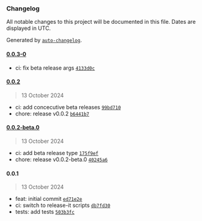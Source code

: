 ### Changelog

All notable changes to this project will be documented in this file. Dates are displayed in UTC.

Generated by [`auto-changelog`](https://github.com/CookPete/auto-changelog).

#### [0.0.3-0](https://github.com/rive-app/rive-code-generator-wip/compare/0.0.2...0.0.3-0)

- ci: fix beta release args [`4133d0c`](https://github.com/rive-app/rive-code-generator-wip/commit/4133d0c9706993f3434c97be05ebe53ebfbabdff)

#### [0.0.2](https://github.com/rive-app/rive-code-generator-wip/compare/0.0.2-beta.0...0.0.2)

> 13 October 2024

- ci: add concecutive beta releases [`99bd710`](https://github.com/rive-app/rive-code-generator-wip/commit/99bd7104b81b3d9215e0d7140c1a922dd77a6d40)
- chore: release v0.0.2 [`b6441b7`](https://github.com/rive-app/rive-code-generator-wip/commit/b6441b797beea74af3625f42c74dc5154b7ddd72)

#### [0.0.2-beta.0](https://github.com/rive-app/rive-code-generator-wip/compare/0.0.1...0.0.2-beta.0)

> 13 October 2024

- ci: add beta release type [`175f9ef`](https://github.com/rive-app/rive-code-generator-wip/commit/175f9efda0357a77e6f0ed06e3aa193a3e5cb2cd)
- chore: release v0.0.2-beta.0 [`40245a6`](https://github.com/rive-app/rive-code-generator-wip/commit/40245a68976adc0f16ceb0f654f8bea7ccb91505)

#### 0.0.1

> 13 October 2024

- feat: initial commit [`ed71e2e`](https://github.com/rive-app/rive-code-generator-wip/commit/ed71e2e61b334a765589197ace75e5cb9262c90d)
- ci: switch to release-it scripts [`db7fd30`](https://github.com/rive-app/rive-code-generator-wip/commit/db7fd30042d816ea7127c0451d7eb1740baad952)
- tests: add tests [`503b3fc`](https://github.com/rive-app/rive-code-generator-wip/commit/503b3fc7c446e2ca749374d1d012d205a318ef50)
